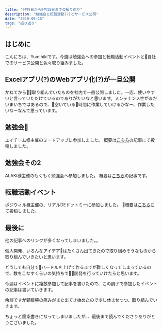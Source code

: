 ```yaml
---
title: "9月9日から9月15日までの振り返り"
description: "勉強会と転職活動(?)とサービス公開"
date: "2019-09-15"
tags: "振り返り"
---
```


## はじめに

こんにちは、Yumihikiです。今週は勉強会への参加と転職活動イベントと自社でのサービス公開と色々取り組みました。

## Excelアプリ(?)のWebアプリ化(?)が一旦公開

かねてから取り組んでいたものを社内で一般公開しました。一応、使いやすいと言っていただけているのでありがたいなと思います。メンテナンス性がまだいまいちではあるので、空いている時間に作業していけるかなー、作業したいなーなんて思っています。

## 勉強会

エイチーム様主催のミートアップに参加しました。
概要は[こちら](https://yumihiki-portfolio.netlify.com/post/ateamtechmeetup-vol09/)の記事にて投稿しました。

## 勉強会その2

ALAKI様主催のもくもく勉強会へ参加しました。
概要は[こちら](https://yumihiki-portfolio.netlify.com/post/alakiyurumoku-16/)の記事です。

## 転職活動イベント

ポジウィル様主催の、リアルDEドットミーに参加しました。
概要は[こちら](https://yumihiki-portfolio.netlify.com/post/realdedotme/)にて投稿しました。

## 最後に

他の記事へのリンクが多くなってしまいました。。

個人開発、いろんなアイデアはたくさん出てきたので取り組めそうなものから取り組んでいきたいと思います。

どうしても自分でハードルを上げて作るまでが難しくなってしまっているので、数をこなすくらいの気持ちで開発を行っていけたらと思います。

今週はイベントに複数参加して記事を書けたので、この調子で参加したイベントの記事は書いていきます。

余談ですが頸肩腕の痛みがまた出てき始めたので少し休ませつつ、取り組んでいきます。

ちょっと箇条書きになってしまいましたが、、最後まで読んでくださりありがとうございました。

